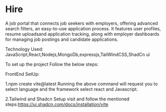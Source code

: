 # Hire

A job portal that connects job seekers with employers, offering advanced search filters,  an easy-to-use application process. It features user profiles, resume uploadsand application tracking, along with employer dashboards for managing job postings and candidate applications.

Technology Used:
JavaScript,React,Nodejs,MongoDb,expressjs,TailWindCSS,ShadCn ui



To set up the project Follow the below steps:

FrontEnd SetUp:

1.npm create vite@latest 
Running the above command will request you to select language and the framework select react and Javascript.

2.Tailwind and Shadcn Setup
 visit and follow the mentioned steps:https://ui.shadcn.com/docs/installation/vite

 






